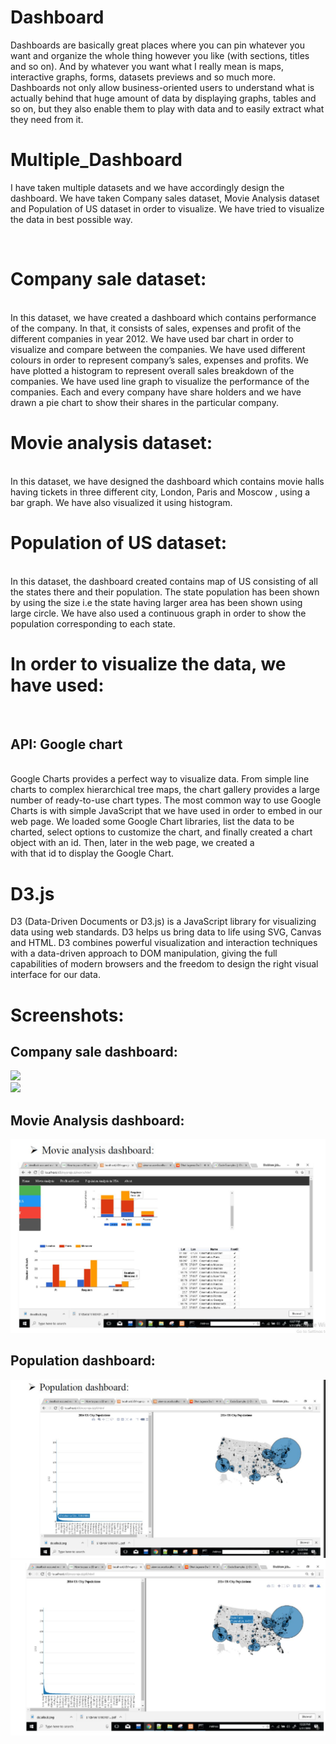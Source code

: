 # Dashboard</br>
Dashboards are basically great places where you can pin whatever you want and organize the whole thing however you like (with sections, titles and so on). And by whatever you want what I really mean is maps, interactive graphs, forms, datasets previews and so much more.
Dashboards not only allow business-oriented users to understand what is actually behind that huge amount of data by displaying graphs, tables and so on, but they also enable them to play with data and to easily extract what they need from it.
</br>
# Multiple_Dashboard</br>
I have taken multiple datasets and we have accordingly design the dashboard. We have taken Company sales dataset, Movie Analysis dataset and Population of US dataset in order to visualize. We have tried to visualize the data in best possible way.

</br>
<h1> Company sale dataset:</h1></br>
In this dataset, we have created a dashboard which contains performance of the company. In that, it consists of sales, expenses and profit of the different companies in year 2012. We have used bar chart in order to visualize and compare between the companies. We have used different colours in order to represent company’s sales, expenses and profits. We have plotted a histogram to represent overall sales breakdown of the companies. We have used line graph to visualize the performance of the companies. Each and every company have share holders and we have drawn a pie chart to show their shares in the particular company.
</br>
<h1> Movie analysis dataset:</h1></br>
In this dataset, we have designed the dashboard which contains movie halls having tickets in three different city, London, Paris and Moscow , using a bar graph. We have also visualized it using histogram.
</br>
<h1> Population of US dataset: </h1></br>
In this dataset, the dashboard created contains map of US consisting of all the states there and their population. The state population has been shown by using the size i.e the state having larger area has been shown
using large circle. We have also used a continuous graph in order to show the population corresponding to each state.
</br>
<h1>In order to visualize the data, we have used:</h1></br>
<h2> API: Google chart</h2></br>
Google Charts provides a perfect way to visualize data. From simple line charts to complex hierarchical tree maps, the chart gallery provides a large number of ready-to-use chart types. The most common way to use Google Charts is with simple JavaScript that we have used in order to embed in our web page. We loaded some Google Chart libraries, list the data to be charted, select options to customize the chart, and finally created a chart object with an id. Then, later in the web page, we created a <div> with that id to display the Google Chart.
  </br>
  
<h1> D3.js </h1>
D3 (Data-Driven Documents or D3.js) is a JavaScript library for visualizing data using web standards. D3 helps us bring data to life using SVG, Canvas and HTML. D3 combines powerful visualization and interaction techniques with a data-driven approach to DOM manipulation, giving the full capabilities of modern browsers and the freedom to design the right visual interface for our data.

<h1> Screenshots:</h1>
<h2>Company sale dashboard:</h2>
<img src="company"></br>
<img src="company1"></br>
<h2> Movie Analysis dashboard:</h2>
<img src="movie.JPG"></br>
<h2>Population dashboard:</h2>
<img src="pos.JPG"></br>
<img src="pos1.JPG"></br>
